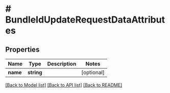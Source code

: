 # # BundleIdUpdateRequestDataAttributes

## Properties

Name | Type | Description | Notes
------------ | ------------- | ------------- | -------------
**name** | **string** |  | [optional] 

[[Back to Model list]](../../README.md#documentation-for-models) [[Back to API list]](../../README.md#documentation-for-api-endpoints) [[Back to README]](../../README.md)


